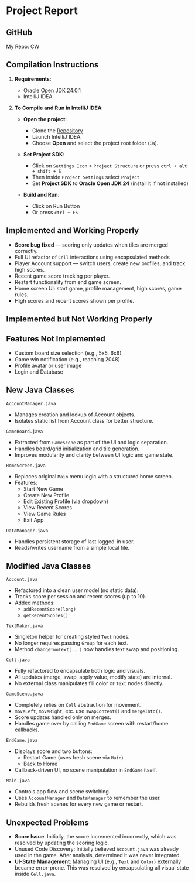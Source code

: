 # Project Report

## GitHub

My Repo: [CW](https://github.com/afraspriha24/CW)

## Compilation Instructions

1. **Requirements**:
    - Oracle Open JDK 24.0.1
    - IntelliJ IDEA

2. **To Compile and Run in IntelliJ IDEA**:
   - **Open the project**:
       - Clone the [Repository](https://github.com/afraspriha24/CW)
       - Launch IntelliJ IDEA.
       - Choose **Open** and select the project root folder (`CW`).

   - **Set Project SDK**:
       - Click on `Settings Icon` > `Project Structure` or press `ctrl + alt + shift + S`
       - Then inside `Project Settings` select `Project`
       - Set **Project SDK** to **Oracle Open JDK 24** (install it if not installed)
   - **Build and Run**:
     - Click on Run Button
     - Or press `ctrl + F5`

## Implemented and Working Properly
- **Score bug fixed** — scoring only updates when tiles are merged correctly.
- Full UI refactor of `Cell` interactions using encapsulated methods
- Player Account support — switch users, create new profiles, and track high scores.
- Recent game score tracking per player.
- Restart functionality from end game screen.
- Home screen UI: start game, profile management, high scores, game rules.
- High scores and recent scores shown per profile.

## Implemented but Not Working Properly

## Features Not Implemented
- Custom board size selection (e.g., 5x5, 6x6)
- Game win notification (e.g., reaching 2048)
- Profile avatar or user image
- Login and Database

## New Java Classes

`AccountManager.java`
- Manages creation and lookup of Account objects.
- Isolates static list from Account class for better structure.

`GameBoard.java`
- Extracted from `GameScene` as part of the UI and logic separation.
- Handles board/grid initialization and tile generation.
- Improves modularity and clarity between UI logic and game state.

`HomeScreen.java`
- Replaces original `Main` menu logic with a structured home screen.
- Features:
    - Start New Game
    - Create New Profile
    - Edit Existing Profile (via dropdown)
    - View Recent Scores
    - View Game Rules
    - Exit App

`DataManager.java`
- Handles persistent storage of last logged-in user.
- Reads/writes username from a simple local file.

 
## Modified Java Classes
`Account.java`
- Refactored into a clean user model (no static data).
- Tracks score per session and recent scores (up to 10).
- Added methods:
    - `addRecentScore(long)`
    - `getRecentScores()`

`TextMaker.java`
- Singleton helper for creating styled `Text` nodes.
- No longer requires passing `Group` for each text.
- Method `changeTwoText(...)` now handles text swap and positioning.

`Cell.java`
- Fully refactored to encapsulate both logic and visuals.
- All updates (merge, swap, apply value, modify state) are internal.
- No external class manipulates fill color or `Text` nodes directly.

 `GameScene.java`
- Completely relies on `Cell` abstraction for movement.
- `moveLeft`, `moveRight`, etc. use `swapContent()` and `mergeInto()`.
- Score updates handled only on merges.
- Handles game over by calling `EndGame` screen with restart/home callbacks.

 `EndGame.java`
- Displays score and two buttons:
    - Restart Game (uses fresh scene via `Main`)
    - Back to Home
- Callback-driven UI, no scene manipulation in `EndGame` itself.

`Main.java`
- Controls app flow and scene switching.
- Uses `AccountManager` and `DataManager` to remember the user.
- Rebuilds fresh scenes for every new game or restart.

## Unexpected Problems

- **Score Issue**: Initially, the score incremented incorrectly, which was resolved by updating the scoring logic.
- Unused Code Discovery: Initially believed `Account.java` was already used in the game. After analysis, determined it was never integrated.
- **UI-State Management**: Managing UI (e.g., `Text` and `Color`) externally became error-prone. This was resolved by encapsulating all visual state inside `Cell.java`.